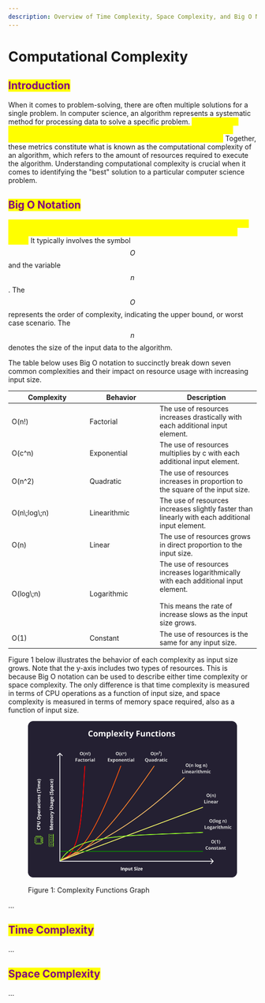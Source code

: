 ```yaml
---
description: Overview of Time Complexity, Space Complexity, and Big O Notation.
---
```


# Computational Complexity

## <mark style="color:purple;">Introduction</mark>

When it comes to problem-solving, there are often multiple solutions for a single problem. In computer science, an algorithm represents a systematic method for processing data to solve a specific problem. <mark style="color:yellow;">To assess and compare the efficiency of different algorithms, we have two standard measures of performance: time complexity and space complexity.</mark> Together, these metrics constitute what is known as the computational complexity of an algorithm, which refers to the amount of resources required to execute the algorithm. Understanding computational complexity is crucial when it comes to identifying the "best" solution to a particular computer science problem.

## <mark style="color:purple;">Big O Notation</mark>

<mark style="color:yellow;">Big O notation is a type of mathematical notation used to describe how an algorithm behaves as the amount of data it needs to process becomes larger.</mark> It typically involves the symbol $$O$$ and the variable $$n$$. The $$O$$ represents the order of complexity, indicating the upper bound, or worst case scenario. The $$n$$ denotes the size of the input data to the algorithm.&#x20;

The table below uses Big O notation to succinctly break down seven common complexities and their impact on resource usage with increasing input size.

<table><thead><tr><th width="144">Complexity</th><th width="128">Behavior</th><th>Description</th></tr></thead><tbody><tr><td><span class="math">O(n!)</span></td><td>Factorial</td><td>The use of resources increases drastically with each additional input element.</td></tr><tr><td><span class="math">O(c^n)</span></td><td>Exponential</td><td>The use of resources multiplies by <span class="math">c</span> with each additional input element.</td></tr><tr><td><span class="math">O(n^2)</span></td><td>Quadratic</td><td>The use of resources increases in proportion to the square of the input size.</td></tr><tr><td><span class="math">O(n\;log\;n)</span></td><td>Linearithmic</td><td>The use of resources increases slightly faster than linearly with each additional input element.</td></tr><tr><td><span class="math">O(n)</span></td><td>Linear</td><td>The use of resources grows in direct proportion to the input size.</td></tr><tr><td><span class="math">O(log\;n)</span></td><td>Logarithmic</td><td>The use of resources increases logarithmically with each additional input element.<br><br>This means the rate of increase slows as the input size grows.</td></tr><tr><td><span class="math">O(1)</span></td><td>Constant</td><td>The use of resources is the same for any input size.</td></tr></tbody></table>

Figure 1 below illustrates the behavior of each complexity as input size grows. Note that the y-axis includes two types of resources. This is because Big O notation can be used to describe either time complexity or space complexity. The only difference is that time complexity is measured in terms of CPU operations as a function of input size, and space complexity is measured in terms of memory space required, also as a function of input size.

<figure><img src="../.gitbook/assets/complexityGraph (1).png" alt=""><figcaption><p>Figure 1: Complexity Functions Graph</p></figcaption></figure>

...

## <mark style="color:purple;">Time Complexity</mark>

...

## <mark style="color:purple;">Space Complexity</mark>

...







